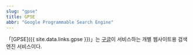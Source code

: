 ```yaml
---
slug: "gpse"
title: GPSE
abbr: "Google Programmable Search Engine"
---
```

「[GPSE]({{ site.data.links.gpse }})」는 [구글](/tags/구글)이 서비스하는 개별 웹사이트용 검색엔진 서비스이다.